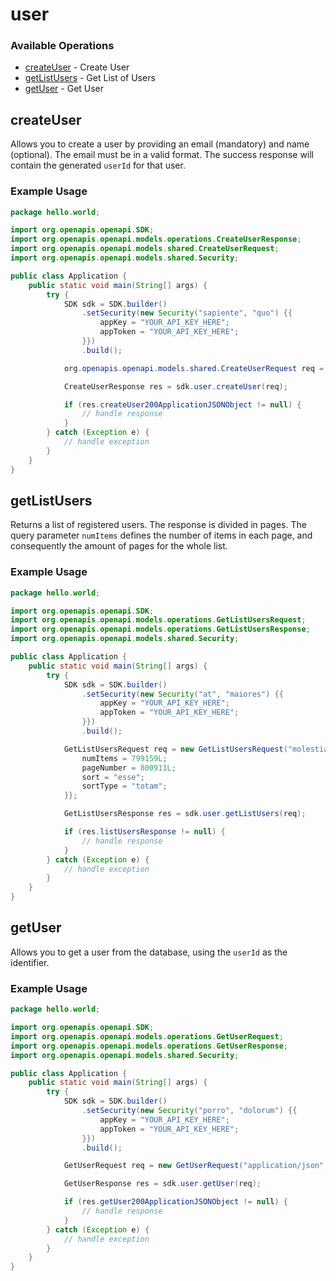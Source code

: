 # user

### Available Operations

* [createUser](#createuser) - Create User
* [getListUsers](#getlistusers) - Get List of Users
* [getUser](#getuser) - Get User

## createUser

Allows you to create a user by providing an email (mandatory) and name (optional). The email must be in a valid format. The success response will contain the generated `userId` for that user.

### Example Usage

```java
package hello.world;

import org.openapis.openapi.SDK;
import org.openapis.openapi.models.operations.CreateUserResponse;
import org.openapis.openapi.models.shared.CreateUserRequest;
import org.openapis.openapi.models.shared.Security;

public class Application {
    public static void main(String[] args) {
        try {
            SDK sdk = SDK.builder()
                .setSecurity(new Security("sapiente", "quo") {{
                    appKey = "YOUR_API_KEY_HERE";
                    appToken = "YOUR_API_KEY_HERE";
                }})
                .build();

            org.openapis.openapi.models.shared.CreateUserRequest req = new CreateUserRequest("odit", "at");            

            CreateUserResponse res = sdk.user.createUser(req);

            if (res.createUser200ApplicationJSONObject != null) {
                // handle response
            }
        } catch (Exception e) {
            // handle exception
        }
    }
}
```

## getListUsers

Returns a list of registered users. The response is divided in pages. The query parameter `numItems` defines the number of items in each page, and consequently the amount of pages for the whole list.

### Example Usage

```java
package hello.world;

import org.openapis.openapi.SDK;
import org.openapis.openapi.models.operations.GetListUsersRequest;
import org.openapis.openapi.models.operations.GetListUsersResponse;
import org.openapis.openapi.models.shared.Security;

public class Application {
    public static void main(String[] args) {
        try {
            SDK sdk = SDK.builder()
                .setSecurity(new Security("at", "maiores") {{
                    appKey = "YOUR_API_KEY_HERE";
                    appToken = "YOUR_API_KEY_HERE";
                }})
                .build();

            GetListUsersRequest req = new GetListUsersRequest("molestiae") {{
                numItems = 799159L;
                pageNumber = 800911L;
                sort = "esse";
                sortType = "totam";
            }};            

            GetListUsersResponse res = sdk.user.getListUsers(req);

            if (res.listUsersResponse != null) {
                // handle response
            }
        } catch (Exception e) {
            // handle exception
        }
    }
}
```

## getUser

Allows you to get a user from the database, using the `userId` as the identifier.

### Example Usage

```java
package hello.world;

import org.openapis.openapi.SDK;
import org.openapis.openapi.models.operations.GetUserRequest;
import org.openapis.openapi.models.operations.GetUserResponse;
import org.openapis.openapi.models.shared.Security;

public class Application {
    public static void main(String[] args) {
        try {
            SDK sdk = SDK.builder()
                .setSecurity(new Security("porro", "dolorum") {{
                    appKey = "YOUR_API_KEY_HERE";
                    appToken = "YOUR_API_KEY_HERE";
                }})
                .build();

            GetUserRequest req = new GetUserRequest("application/json", "dicta");            

            GetUserResponse res = sdk.user.getUser(req);

            if (res.getUser200ApplicationJSONObject != null) {
                // handle response
            }
        } catch (Exception e) {
            // handle exception
        }
    }
}
```
